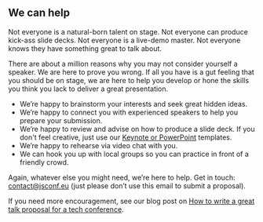 ## We can help

Not everyone is a natural-born talent on stage. Not everyone can produce kick-ass slide decks. Not everyone is a live-demo master. Not everyone knows they have something great to talk about.

There are about a million reasons why you may not consider yourself a speaker. We are here to prove you wrong. If all you have is a gut feeling that you should be on stage, we are here to help you develop or hone the skills you think you lack to deliver a great presentation.

* We’re happy to brainstorm your interests and seek great hidden ideas.
* We’re happy to connect you with experienced speakers to help you prepare your submission.
* We’re happy to review and advise on how to produce a slide deck. If you don't feel creative, just use our [Keynote or PowerPoint](https://github.com/jsconf/presentation-templates/downloads) templates.
* We’re happy to rehearse via video chat with you.
* We can hook you up with local groups so you can practice in front of a friendly crowd.

Again, whatever else you might need, we’re here to help. Get in touch: [contact@jsconf.eu](mailto:contact@jsconf.eu) (just please don’t use this email to submit a proposal).

If you need more encouragement, see our blog post on [How to write a great talk proposal for a tech conference](https://blog.cssconf.eu/2014/06/12/how-to-write-a-great-talk-proposal-for-a-tech-conference/).
